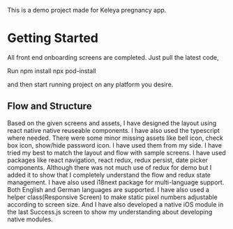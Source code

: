 This is a demo project made for Keleya pregnancy app.

# Getting Started

All front end onboarding screens are completed. Just pull the latest code,

Run npm install
npx pod-install

and then start running project on any platform you desire.

## Flow and Structure

Based on the given screens and assets, I have designed the layout using react native native reuseable components. I have also used the typescript where needed. There were some minor missing assets like bell icon, check box icon, show/hide password icon. I have used them from my side. I have tried my best to match the layout and flow with sample screens. I have used packages like react navigation, react redux, redux persist, date picker components. Although there was not much use of redux for demo but I added it to show that I completely understand the flow and redux state management. I have also used i18next package for multi-language support. Both English and German languages are supported. I have also used a helper class(Responsive Screen) to make static pixel numbers adjustable according to screen size. And I have also developed a native iOS module in the last Success.js screen to show my understanding about developing native modules.


